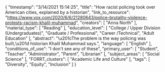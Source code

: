 {
    "timestamp": "3/14/2021 15:14:25",
    "title": "How racist policing took over American cities, explained by a historian",
    "link_to_resource": "https://www.vox.com/2020/6/6/21280643/police-brutality-violence-protests-racism-khalil-muhammad",
    "creators": [
        "Anna North"
    ],
    "material_type": [
        "Reading"
    ],
    "education_level": [
        "College / Upper Division (Undergraduates)",
        "Graduate / Professional",
        "Career /Technical",
        "Adult Education"
    ],
    "abstract": "\u201cThe problem is the way policing was built,\u201d historian Khalil Muhammad says.",
    "language": [
        "English"
    ],
    "conditions_of_use": "I don't see any of these",
    "primary_user": [
        "Student",
        "Teacher",
        "Administrator",
        "Parent",
        "Librarian"
    ],
    "subject_areas": [
        "Social Science"
    ],
    "FORRT_clusters": [
        "Academic Life and Culture"
    ],
    "tags": [
        "Diversity",
        "Equity",
        "Inclusion"
    ]
}